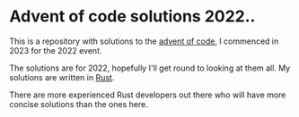 # Advent of code solutions 2022..

This is a repository with solutions to the [advent of code](https://adventofcode.com), I commenced in 2023 for the 2022 event.

The solutions are for 2022, hopefully I'll get round to looking at them all. My solutions are written in [Rust](https://www.rust-lang.org/). 

There are more experienced Rust developers out there who will have more concise solutions than the ones here.
